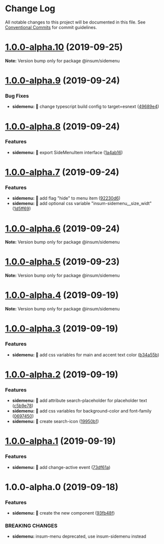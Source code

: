 # Change Log

All notable changes to this project will be documented in this file.
See [Conventional Commits](https://conventionalcommits.org) for commit guidelines.

# [1.0.0-alpha.10](https://github.com/inscriptum/insum/compare/@insum/sidemenu@1.0.0-alpha.9...@insum/sidemenu@1.0.0-alpha.10) (2019-09-25)

**Note:** Version bump only for package @insum/sidemenu





# [1.0.0-alpha.9](https://github.com/inscriptum/insum/compare/@insum/sidemenu@1.0.0-alpha.8...@insum/sidemenu@1.0.0-alpha.9) (2019-09-24)


### Bug Fixes

* **sidemenu:** 🐛 change typescript build config to target=esnext ([49689e4](https://github.com/inscriptum/insum/commit/49689e4))





# [1.0.0-alpha.8](https://github.com/inscriptum/insum/compare/@insum/sidemenu@1.0.0-alpha.7...@insum/sidemenu@1.0.0-alpha.8) (2019-09-24)


### Features

* **sidemenu:** 🌟 export SideMenuItem interface ([1a4ab16](https://github.com/inscriptum/insum/commit/1a4ab16))





# [1.0.0-alpha.7](https://github.com/inscriptum/insum/compare/@insum/sidemenu@1.0.0-alpha.6...@insum/sidemenu@1.0.0-alpha.7) (2019-09-24)


### Features

* **sidemenu:** 🌟 add flag "hide" to menu item ([92230d6](https://github.com/inscriptum/insum/commit/92230d6))
* **sidemenu:** 🌟 add optional css variable "insum-sidemenu__size_widt" ([1d5ff69](https://github.com/inscriptum/insum/commit/1d5ff69))





# [1.0.0-alpha.6](https://github.com/inscriptum/insum/compare/@insum/sidemenu@1.0.0-alpha.5...@insum/sidemenu@1.0.0-alpha.6) (2019-09-24)

**Note:** Version bump only for package @insum/sidemenu





# [1.0.0-alpha.5](https://github.com/inscriptum/insum/compare/@insum/sidemenu@1.0.0-alpha.4...@insum/sidemenu@1.0.0-alpha.5) (2019-09-23)

**Note:** Version bump only for package @insum/sidemenu





# [1.0.0-alpha.4](https://github.com/inscriptum/insum/compare/@insum/sidemenu@1.0.0-alpha.3...@insum/sidemenu@1.0.0-alpha.4) (2019-09-19)

**Note:** Version bump only for package @insum/sidemenu





# [1.0.0-alpha.3](https://github.com/inscriptum/insum/compare/@insum/sidemenu@1.0.0-alpha.2...@insum/sidemenu@1.0.0-alpha.3) (2019-09-19)


### Features

* **sidemenu:** 🌟 add css variables for main and accent text color ([b34a55b](https://github.com/inscriptum/insum/commit/b34a55b))





# [1.0.0-alpha.2](https://github.com/inscriptum/insum/compare/@insum/sidemenu@1.0.0-alpha.1...@insum/sidemenu@1.0.0-alpha.2) (2019-09-19)


### Features

* **sidemenu:** 🌟 add attribute search-placeholder for placeholder text ([c5b9e78](https://github.com/inscriptum/insum/commit/c5b9e78))
* **sidemenu:** 🌟 add css variables for background-color and font-family ([0697450](https://github.com/inscriptum/insum/commit/0697450))
* **sidemenu:** 🌟 create search-icon ([19950b1](https://github.com/inscriptum/insum/commit/19950b1))





# [1.0.0-alpha.1](https://github.com/inscriptum/insum/compare/@insum/sidemenu@1.0.0-alpha.0...@insum/sidemenu@1.0.0-alpha.1) (2019-09-19)


### Features

* **sidemenu:** 🌟 add change-active event ([73df61a](https://github.com/inscriptum/insum/commit/73df61a))





# 1.0.0-alpha.0 (2019-09-18)


### Features

* **sidemenu:** 🌟 create the new component ([93fb48f](https://github.com/inscriptum/insum/commit/93fb48f))


### BREAKING CHANGES

* **sidemenu:** insum-menu deprecated, use insum-sidemenu instead

